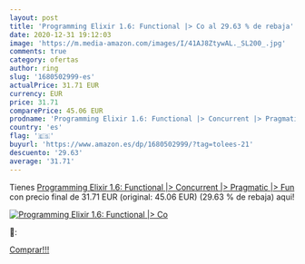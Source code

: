 ```yaml
---
layout: post
title: 'Programming Elixir 1.6: Functional |> Co al 29.63 % de rebaja'
date: 2020-12-31 19:12:03
image: 'https://m.media-amazon.com/images/I/41AJ8ZtywAL._SL200_.jpg'
comments: true
category: ofertas
author: ring
slug: '1680502999-es'
actualPrice: 31.71 EUR
currency: EUR
price: 31.71
comparePrice: 45.06 EUR
prodname: 'Programming Elixir 1.6: Functional |> Concurrent |> Pragmatic |> Fun'
country: 'es'
flag: '🇪🇸'
buyurl: 'https://www.amazon.es/dp/1680502999/?tag=tolees-21'
descuento: '29.63'
average: '31.71'
---
```


Tienes [Programming Elixir 1.6: Functional |> Concurrent |> Pragmatic |> Fun](https://www.amazon.es/dp/1680502999/?tag=tolees-21) con precio final de  31.71 EUR (original: 45.06 EUR) (29.63 %  de rebaja) aqui!

[![Programming Elixir 1.6: Functional |> Co](https://m.media-amazon.com/images/I/41AJ8ZtywAL._SL200_.jpg)](https://www.amazon.es/dp/1680502999/?tag=tolees-21)

🔎:


[Comprar!!!](https://www.amazon.es/dp/1680502999/?tag=tolees-21)
